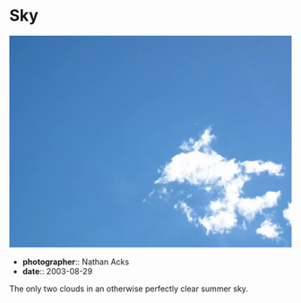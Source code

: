 # Sky

![A clear blue sky with two small blinding white clouds in the lower right](assets/2003-08-29-sky.webp)

* **photographer**:: Nathan Acks
* **date**:: 2003-08-29

The only two clouds in an otherwise perfectly clear summer sky.
